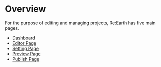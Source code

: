 # Overview
For the purpose of editing and managing projects, Re:Earth has five main pages.

- [Dashboard](https://github.com/CS-eukarya/User-Manual-English-/blob/Understanding-Re-Earth-UI/Dashboard.md)
     <br>
- [Editor Page](https://github.com/CS-eukarya/User-Manual-English-/blob/Understanding-Re-Earth-UI/Editor.md)
   <br>
- [Setting Page](https://github.com/CS-eukarya/User-Manual-English-/blob/Understanding-Re-Earth-UI/Setting%20Page.md)
    <br>
- [Preview Page](https://github.com/CS-eukarya/User-Manual-English-/blob/Understanding-Re-Earth-UI/Preview%20Page.md)
    <br>
- [Publish Page](https://github.com/CS-eukarya/User-Manual-English-/blob/Understanding-Re-Earth-UI/Publish%20Page.md)
